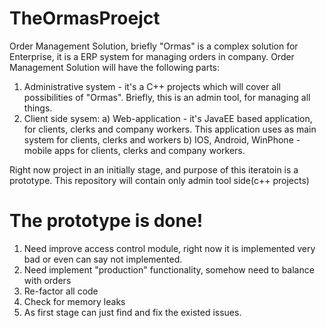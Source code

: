 # TheOrmasProejct
Order Management Solution, briefly "Ormas" is a complex solution for Enterprise, it is a ERP system for managing orders in company.
Order Management Solution will have the following parts:
1) Administrative system - it's a C++ projects which will cover all possibilities of "Ormas". Briefly, this is an admin tool, for managing all things.
2) Client side sysem:
  a) Web-application - it's JavaEE based application, for clients, clerks and company workers. This application uses as main system for
  clients, clerks and workers
  b) IOS, Android, WinPhone - mobile apps for clients, clerks and company workers. 

Right now project in an initially stage, and purpose of this iteratoin is a prototype. This repository will contain only admin tool side(c++ projects)

# The prototype is done!
1) Need improve access control module, right now it is implemented very bad or even can say not implemented.
2) Need implement "production" functionality, somehow need to balance with orders
3) Re-factor all code
4) Check for memory leaks
5) As first stage can just find and fix the existed issues.
